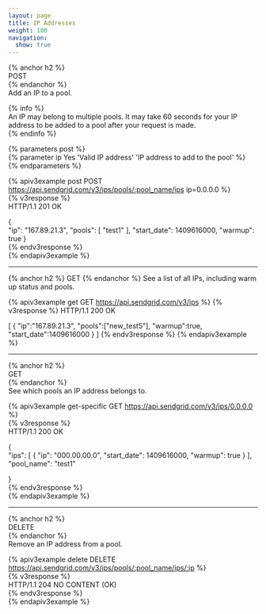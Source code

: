 ```yaml
---
layout: page
title: IP Addresses
weight: 100
navigation:
  show: true
---
```


{% anchor h2 %}   
POST    
{% endanchor %}   
Add an IP to a pool.    
    
{% info %}    
An IP may belong to multiple pools. It may take 60 seconds for your IP    
address to be added to a pool after your request is made.   
{% endinfo %}   
    
{% parameters post %}   
  {% parameter ip Yes 'Valid IP address' 'IP address to add to the pool' %}    
{% endparameters %}   
    
{% apiv3example post POST https://api.sendgrid.com/v3/ips/pools/:pool_name/ips ip=0.0.0.0 %}    
  {% v3response %}    
HTTP/1.1 201 OK   
    
{   
"ip": "167.89.21.3",
"pools": [
"test1"
],
"start_date": 1409616000,
"warmup": true
}   
  {% endv3response %}   
{% endapiv3example %} 

* * * * *

{% anchor h2 %}
GET
{% endanchor %}
See a list of all IPs, including warm up status and pools.

{% apiv3example get GET https://api.sendgrid.com/v3/ips %}
{% v3response %}
HTTP/1.1 200 OK

[
  {
    "ip":"167.89.21.3",
    "pools":["new_test5"],
    "warmup":true,
    "start_date":1409616000
  }
]
{% endv3response %}
{% endapiv3example %}

* * * * *

{% anchor h2 %}		
GET		
{% endanchor %}		
See which pools an IP address belongs to.		
		
{% apiv3example get-specific GET https://api.sendgrid.com/v3/ips/0.0.0.0 %}		
  {% v3response %}		
HTTP/1.1 200 OK		
		
{		
    "ips": [
        {
            "ip": "000.00.00.0",
            "start_date": 1409616000,
            "warmup": true
        }
    ],
    "pool_name": "test1"
  
}		
  {% endv3response %}		
{% endapiv3example %}

* * * * *
		
{% anchor h2 %}		
DELETE		
{% endanchor %}		
Remove an IP address from a pool.		
		
{% apiv3example delete DELETE https://api.sendgrid.com/v3/ips/pools/:pool_name/ips/:ip %}		
  {% v3response %}		
HTTP/1.1 204 NO CONTENT (OK)		
  {% endv3response %}		
{% endapiv3example %}
